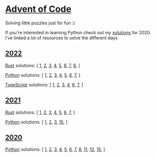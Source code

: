 # [Advent of Code](https://adventofcode.com/)
Solving little puzzles just for fun :)

If you're interested in learning Python check out my [solutions](https://github.com/raui100/AdventOfCode/blob/master/2020/python/README.md) for 2020.  
I've linked a lot of resources to solve the different days


## [2022](https://adventofcode.com/2022)
[Rust](https://github.com/raui100/AdventOfCode/tree/master/2022/rust) solutions: [
[1](https://github.com/raui100/AdventOfCode/blob/master/2022/rust/src/solution/day_01.rs),
[2](https://github.com/raui100/AdventOfCode/blob/master/2022/rust/src/solution/day_02.rs),
[3](https://github.com/raui100/AdventOfCode/blob/master/2022/rust/src/solution/day_03.rs),
[4](https://github.com/raui100/AdventOfCode/blob/master/2022/rust/src/solution/day_04.rs),
[5](https://github.com/raui100/AdventOfCode/blob/master/2022/rust/src/solution/day_05.rs),
[6](https://github.com/raui100/AdventOfCode/blob/master/2022/rust/src/solution/day_06.rs),
[7](https://github.com/raui100/AdventOfCode/blob/master/2022/rust/src/solution/day_07.rs),
[8](https://github.com/raui100/AdventOfCode/blob/master/2022/rust/src/solution/day_08.rs),
]

[Python](https://github.com/raui100/AdventOfCode/tree/master/2022/python) solutions: [
[1](https://github.com/raui100/AdventOfCode/blob/master/2022/python/src/solutions/day_01.py),
[2](https://github.com/raui100/AdventOfCode/blob/master/2022/python/src/solutions/day_02.py),
[3](https://github.com/raui100/AdventOfCode/blob/master/2022/python/src/solutions/day_03.py),
[4](https://github.com/raui100/AdventOfCode/blob/master/2022/python/src/solutions/day_04.py),
[5](https://github.com/raui100/AdventOfCode/blob/master/2022/python/src/solutions/day_05.py),
[6](https://github.com/raui100/AdventOfCode/blob/master/2022/python/src/solutions/day_06.py),
[7](https://github.com/raui100/AdventOfCode/blob/master/2022/python/src/solutions/day_07.py),
]

[TypeScript](https://github.com/raui100/AdventOfCode/tree/master/2022/typescript) solutions: [
[1](https://github.com/raui100/AdventOfCode/blob/master/2022/typescript/day_01/day_01.ts),
[2](https://github.com/raui100/AdventOfCode/blob/master/2022/typescript/day_02/day_02.ts),
[3](https://github.com/raui100/AdventOfCode/blob/master/2022/typescript/day_03/day_03.ts),
[4](https://github.com/raui100/AdventOfCode/blob/master/2022/typescript/day_04/day_04.ts),
[6](https://github.com/raui100/AdventOfCode/blob/master/2022/typescript/day_06/day_06.ts),
[7](https://github.com/raui100/AdventOfCode/blob/master/2022/typescript/day_07/day_07.ts),
]


## [2021](https://adventofcode.com/2021)
[Rust](https://github.com/raui100/AdventOfCode/tree/master/2021/rust) solutions: [
[1](https://github.com/raui100/AdventOfCode/blob/master/2021/rust/src/solution/day_01.rs), 
[2](https://github.com/raui100/AdventOfCode/blob/master/2021/rust/src/solution/day_02.rs), 
[3](https://github.com/raui100/AdventOfCode/blob/master/2021/rust/src/solution/day_03.rs), 
[4](https://github.com/raui100/AdventOfCode/blob/master/2021/rust/src/solution/day_04.rs), 
[5](https://github.com/raui100/AdventOfCode/blob/master/2021/rust/src/solution/day_05.rs), 
[6](https://github.com/raui100/AdventOfCode/blob/master/2021/rust/src/solution/day_06.rs), 
[7](https://github.com/raui100/AdventOfCode/blob/master/2021/rust/src/solution/day_07.rs), 
]

[Python](https://github.com/raui100/AdventOfCode/tree/master/2021/python) solutions: [
[1](https://github.com/raui100/AdventOfCode/blob/master/2021/python/src/day_01.py), 
[2](https://github.com/raui100/AdventOfCode/blob/master/2021/python/src/day_02.py), 
[3](https://github.com/raui100/AdventOfCode/blob/master/2021/python/src/day_03.py), 
[15](https://github.com/raui100/AdventOfCode/blob/master/2021/python/src/day_15.py), 
]

## [2020](https://adventofcode.com/2020)
[Python](https://github.com/raui100/AdventOfCode/tree/master/2021/python) solutions: [
[1](https://github.com/raui100/AdventOfCode/blob/master/2020/python/src/day01.py),
[2](https://github.com/raui100/AdventOfCode/blob/master/2020/python/src/day02.py),
[3](https://github.com/raui100/AdventOfCode/blob/master/2020/python/src/day03.py),
[4](https://github.com/raui100/AdventOfCode/blob/master/2020/python/src/day04.py),
[5](https://github.com/raui100/AdventOfCode/blob/master/2020/python/src/day05.py),
[6](https://github.com/raui100/AdventOfCode/blob/master/2020/python/src/day06.py),
[7](https://github.com/raui100/AdventOfCode/blob/master/2020/python/src/day07.py),
[8](https://github.com/raui100/AdventOfCode/blob/master/2020/python/src/day08.py),
[11](https://github.com/raui100/AdventOfCode/blob/master/2020/python/src/day11.py),
[12](https://github.com/raui100/AdventOfCode/blob/master/2020/python/src/day12.py),
[15](https://github.com/raui100/AdventOfCode/blob/master/2020/python/src/day15.py),
]